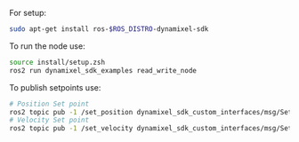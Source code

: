For setup:
```bash
sudo apt-get install ros-$ROS_DISTRO-dynamixel-sdk

```

To run the node use:
```bash
source install/setup.zsh
ros2 run dynamixel_sdk_examples read_write_node
```

To publish setpoints use:
```bash
# Position Set point
ros2 topic pub -1 /set_position dynamixel_sdk_custom_interfaces/msg/SetPosition "{id: 7, position: 101}"
# Velocity Set point 
ros2 topic pub -1 /set_velocity dynamixel_sdk_custom_interfaces/msg/SetVelocity "{id: 1, velocity: 10}"
```